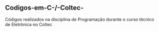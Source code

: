 ## Codigos-em-C-/-Coltec-
Códigos realizados na disciplina de Programação durante o curso técnico de Eletrônica no Coltec
